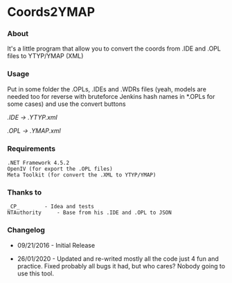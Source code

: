 # Coords2YMAP

### About 
It's a little program that allow you to convert the coords from .IDE and .OPL files to YTYP/YMAP (XML)

### Usage
Put in some folder the .OPLs, .IDEs and .WDRs files (yeah, models are needed too for reverse with bruteforce Jenkins hash names in *.OPLs for some cases) and use the convert buttons

*.IDE -> .YTYP.xml*

*.OPL -> .YMAP.xml*

### Requirements
	.NET Framework 4.5.2
	OpenIV (for export the .OPL files)
	Meta Toolkit (for convert the .XML to YTYP/YMAP)

### Thanks to
	_CP_ 		- Idea and tests
	NTAuthority 	- Base from his .IDE and .OPL to JSON

### Changelog
- 09/21/2016 - Initial Release

- 26/01/2020 - Updated and re-writed mostly all the code just 4 fun and practice. Fixed probably all bugs it had, but who cares? Nobody going to use this tool.